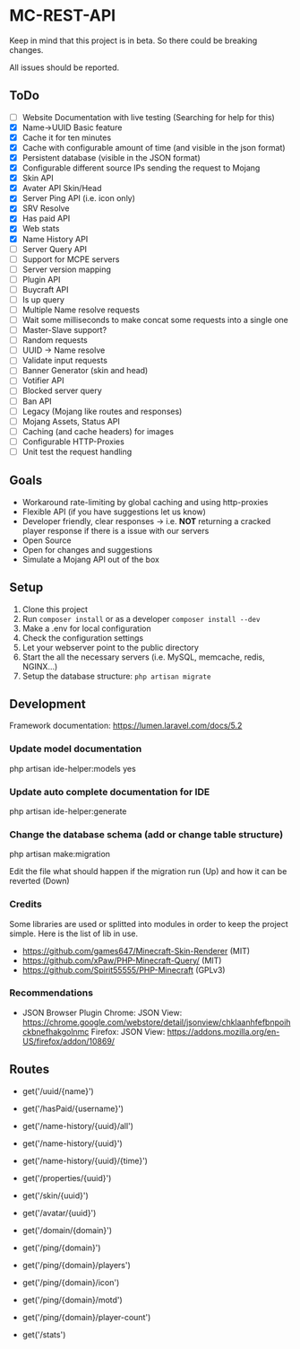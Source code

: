 # MC-REST-API

Keep in mind that this project is in beta. So there could be breaking changes.

All issues should be reported.

## ToDo

- [ ] Website Documentation with live testing (Searching for help for this)
- [X] Name->UUID Basic feature
- [X] Cache it for ten minutes
- [X] Cache with configurable amount of time (and visible in the json format)
- [X] Persistent database (visible in the JSON format)
- [X] Configurable different source IPs sending the request to Mojang
- [X] Skin API
- [X] Avater API Skin/Head
- [X] Server Ping API (i.e. icon only)
- [X] SRV Resolve
- [X] Has paid API
- [X] Web stats
- [X] Name History API
- [ ] Server Query API
- [ ] Support for MCPE servers
- [ ] Server version mapping
- [ ] Plugin API
- [ ] Buycraft API
- [ ] Is up query
- [ ] Multiple Name resolve requests
- [ ] Wait some milliseconds to make concat some requests into a single one
- [ ] Master-Slave support?
- [ ] Random requests
- [ ] UUID -> Name resolve
- [ ] Validate input requests
- [ ] Banner Generator (skin and head)
- [ ] Votifier API
- [ ] Blocked server query
- [ ] Ban API
- [ ] Legacy (Mojang like routes and responses)
- [ ] Mojang Assets, Status API
- [ ] Caching (and cache headers) for images
- [ ] Configurable HTTP-Proxies
- [ ] Unit test the request handling

## Goals

* Workaround rate-limiting by global caching and using http-proxies
* Flexible API (if you have suggestions let us know)
* Developer friendly, clear responses -> i.e. **NOT** returning a cracked player response if there is a issue with our servers
* Open Source
* Open for changes and suggestions
* Simulate a Mojang API out of the box

## Setup

1. Clone this project
2. Run ```composer install``` or as a developer ```composer install --dev```
3. Make a .env for local configuration
4. Check the configuration settings
5. Let your webserver point to the public directory
6. Start the all the necessary servers (i.e. MySQL, memcache, redis, NGINX...)
7. Setup the database structure: ```php artisan migrate```

## Development

Framework documentation: https://lumen.laravel.com/docs/5.2

### Update model documentation

php artisan ide-helper:models
yes

### Update auto complete documentation for IDE

php artisan ide-helper:generate

### Change the database schema (add or change table structure)

php artisan make:migration

Edit the file what should happen if the migration run (Up) and how it can be reverted (Down)

### Credits

Some libraries are used or splitted into modules in order to keep the project simple. Here is the list of lib in use.

* https://github.com/games647/Minecraft-Skin-Renderer (MIT)
* https://github.com/xPaw/PHP-Minecraft-Query/ (MIT)
* https://github.com/Spirit55555/PHP-Minecraft (GPLv3)

### Recommendations

* JSON Browser Plugin
    Chrome: JSON View:  https://chrome.google.com/webstore/detail/jsonview/chklaanhfefbnpoihckbnefhakgolnmc
    Firefox: JSON View: https://addons.mozilla.org/en-US/firefox/addon/10869/

## Routes

* get('/uuid/{name}')
* get('/hasPaid/{username}')

* get('/name-history/{uuid}/all')
* get('/name-history/{uuid}')
* get('/name-history/{uuid}/{time}')

* get('/properties/{uuid}')
* get('/skin/{uuid}')
* get('/avatar/{uuid}')

*  get('/domain/{domain}')

* get('/ping/{domain}')
* get('/ping/{domain}/players')
* get('/ping/{domain}/icon')
* get('/ping/{domain}/motd')
* get('/ping/{domain}/player-count')

* get('/stats')